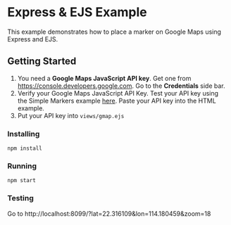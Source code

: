 # Express & EJS Example
This example demonstrates how to place a marker on Google Maps using Express and EJS. 

## Getting Started
1. You need a **Google Maps JavaScript API key**.  Get one from https://console.developers.google.com. Go to the **Credentials** side bar.
2. Verify your Google Maps JavaScript API Key.  Test your API key using the Simple Markers example [here](https://developers.google.com/maps/documentation/javascript/examples/marker-simple).
Paste your API key into the HTML example.
3. Put your API key into `views/gmap.ejs`

### Installing
```
npm install
```
### Running
```
npm start
```
### Testing
Go to http://localhost:8099/?lat=22.316109&lon=114.180459&zoom=18

